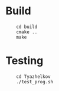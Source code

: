 # Build
``` mkdir build
    cd build
    cmake ..
    make 
```

# Testing
```
    cd Tyazhelkov
    ./test_prog.sh
```
